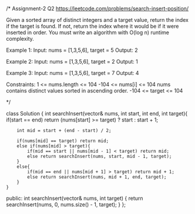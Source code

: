 /* Assignment-2 Q2
https://leetcode.com/problems/search-insert-position/

Given a sorted array of distinct integers and a target value, return the index if the target is found. If not, return the index where it would be if it were inserted in order.
You must write an algorithm with O(log n) runtime complexity.

Example 1:
Input: nums = [1,3,5,6], target = 5
Output: 2

Example 2:
Input: nums = [1,3,5,6], target = 2
Output: 1

Example 3:
Input: nums = [1,3,5,6], target = 7
Output: 4
 
Constraints:
1 <= nums.length <= 104
-104 <= nums[i] <= 104
nums contains distinct values sorted in ascending order.
-104 <= target <= 104

*/

class Solution {
    int searchInsert(vector<int>& nums, int start, int end, int target){
        if(start == end)
            return (nums[start] >= target) ? start : start + 1;

        int mid = start + (end - start) / 2;
        
        if(nums[mid] == target) return mid;
        else if(nums[mid] > target){
            if(mid == start || nums[mid - 1] < target) return mid;
            else return searchInsert(nums, start, mid - 1, target);
        }
        else{
            if(mid == end || nums[mid + 1] > target) return mid + 1;
            else return searchInsert(nums, mid + 1, end, target);
        }
    }
public:
    int searchInsert(vector<int>& nums, int target) {
        return searchInsert(nums, 0, nums.size() - 1, target);
    }
};